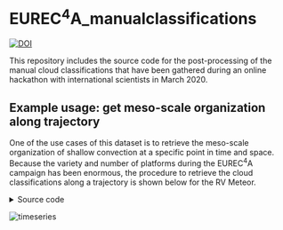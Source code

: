 # EUREC<sup>4</sup>A_manualclassifications
[![DOI](https://zenodo.org/badge/DOI/10.5281/zenodo.3888876.svg)](https://doi.org/10.5281/zenodo.3888876)

This repository includes the source code for the post-processing of the manual cloud classifications
that have been gathered during an online hackathon with international scientists in March 2020.

## Example usage: get meso-scale organization along trajectory
One of the use cases of this dataset is to retrieve the meso-scale organization of shallow convection
at a specific point in time and space. Because the variety and number of platforms during the EUREC<sup>4</sup>A
campaign has been enormous, the procedure to retrieve the cloud classifications along a trajectory is
shown below for the RV Meteor.
<details><summary>Source code</summary>

```python
import numpy as np
import xarray as xr
import matplotlib.pyplot as plt
from matplotlib import dates
import datetime as dt
from pandas.plotting import register_matplotlib_converters
register_matplotlib_converters()
```
Choose a specific workflow e.g. IR or VIS
```python
# Workflow as given in l3 output
workflow = 'IR'

# Level3 filename (input)
level3_file = '../processed_data/EUREC4A_ManualClassifications_l3_{workflow}.zarr'.format(workflow=workflow)

# DSHIP Meteor (input)
meteor_dship_file = 'EUREC4A_Meteor_DSHIP.nc'
```

Open `level 3` dataset:
```python
ds = xr.open_zarr(level3_file)
```

Define standard colors:
```python
color_dict = {'Flowers':'#2281BB',
              'Fish': '#93D2E2',
              'Gravel': '#3EAE47',
              'Sugar': '#A1D791'}
```

Open the trajectory file of the platform of interest.
(How to retrieve the Meteor data is explained e.g. at [DSHIPConverter](https://github.com/observingClouds/DSHIPconverter))
```python
ds_meteor = xr.open_dataset(meteor_dship_file)

# Make coordinates data variables
ds_meteor['latitude'] = xr.DataArray(ds_meteor.lat.values, dims=['time'])
ds_meteor['longitude'] = xr.DataArray(ds_meteor.lon.values, dims=['time'])
```
The `level 3` data is a daily average. For simplicity, we calculate the daily mean position of the vessel:
```python
ds_meteor_daily = ds_meteor.resample(time='1D').mean() # Attention, only works as long as the 0 meridian is not crossed
```

Load and plot the data:
```python
frequency = np.zeros((len(ds.date)))

fig, ax = plt.subplots(figsize=(8,1.5))

for d, date in enumerate(ds_meteor_daily.time):
    frequency = 0
    lat = ds_meteor_daily.latitude.sel(time=date)
    lon = ds_meteor_daily.longitude.sel(time=date)
    for p in ['Sugar', 'Gravel', 'Fish', 'Flowers']:
        try:
            # Actually loading the data
            data = ds.freq.interp(latitude=lat, longitude=lon).sel(date=date, pattern=p).values *100
        except KeyError:
            print('No data found for date {}'.format(date))
            break
        if np.isnan(data):
            data = 0
        ax.bar(dates.date2num(date), data, label=p, bottom=frequency, color=color_dict[p])
        hfmt = dates.DateFormatter('%d.%m')
        ax.xaxis.set_major_locator(dates.DayLocator(interval=5))
        ax.xaxis.set_major_formatter(hfmt)
        frequency += data
    if d == 0:
        plt.legend(frameon=False, bbox_to_anchor=(1,1))
plt.xlabel('date')
plt.ylabel('classification (%)')
plt.xlim(dt.datetime(2020,1,6), dt.datetime(2020,2,23))
```
</details>

![timeseries](https://github.com/observingClouds/EUREC4A_manualclassifications/blob/master/figures/ManualClassification_Meteor_IR.png?raw=true)
